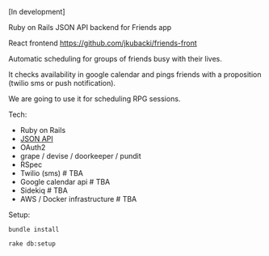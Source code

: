 [In development]

Ruby on Rails JSON API backend for Friends app

React frontend https://github.com/jkubacki/friends-front


Automatic scheduling for groups of friends busy with their lives.


It checks availability in google calendar and pings friends with a proposition (twilio sms or push notification).

We are going to use it for scheduling RPG sessions.

Tech:
* Ruby on Rails
* [JSON API](https://jsonapi.org/)
* OAuth2
* grape / devise / doorkeeper / pundit
* RSpec
* Twilio (sms) # TBA
* Google calendar api # TBA
* Sidekiq # TBA
* AWS / Docker infrastructure # TBA

Setup:

`bundle install`

`rake db:setup`
